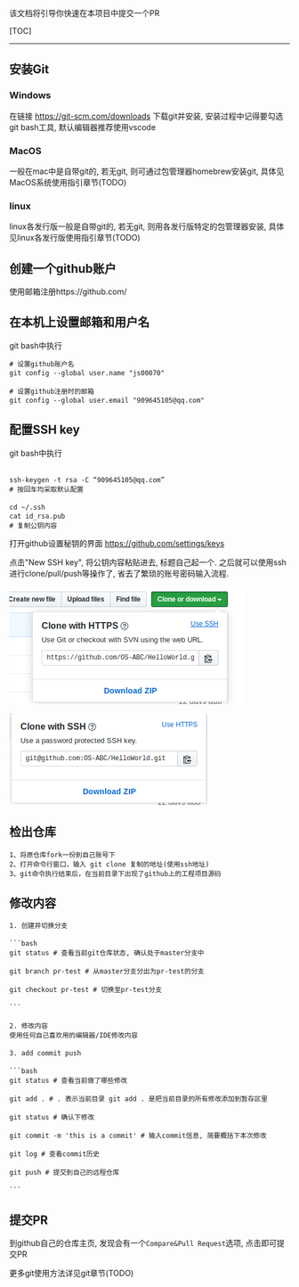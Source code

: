 该文档将引导你快速在本项目中提交一个PR


[TOC]


---

## 安装Git

### Windows

在链接 https://git-scm.com/downloads 下载git并安装, 安装过程中记得要勾选git bash工具, 默认编辑器推荐使用vscode

### MacOS

一般在mac中是自带git的, 若无git, 则可通过包管理器homebrew安装git, 具体见MacOS系统使用指引章节(TODO)

### linux

linux各发行版一般是自带git的, 若无git, 则用各发行版特定的包管理器安装, 具体见linux各发行版使用指引章节(TODO)

## 创建一个github账户

使用邮箱注册https://github.com/

## 在本机上设置邮箱和用户名

git bash中执行
```
# 设置github账户名
git config --global user.name "js00070"

# 设置github注册时的邮箱
git config --global user.email "909645105@qq.com"

```

## 配置SSH key

git bash中执行

```

ssh-keygen -t rsa -C “909645105@qq.com”
# 按回车均采取默认配置

cd ~/.ssh
cat id_rsa.pub
# 复制公钥内容

```

打开github设置秘钥的界面 https://github.com/settings/keys

点击"New SSH key", 将公钥内容粘贴进去, 标题自己起一个. 之后就可以使用ssh进行clone/pull/push等操作了, 省去了繁琐的账号密码输入流程.

![](images/use-ssh-01.png)

![](images/use-ssh-02.png)


## 检出仓库
    1、将原仓库fork一份到自己账号下
	2、打开命令行窗口，输入 git clone 复制的地址(使用ssh地址)
	3、git命令执行结束后，在当前目录下出现了github上的工程项目源码

## 修改内容
    1. 创建并切换分支

    ```bash
    git status # 查看当前git仓库状态, 确认处于master分支中

    git branch pr-test # 从master分支分出为pr-test的分支

    git checkout pr-test # 切换至pr-test分支

    ```

    2. 修改内容
    使用任何自己喜欢用的编辑器/IDE修改内容
    
    3. add commit push

    ```bash
    git status # 查看当前做了哪些修改

    git add . # . 表示当前目录 git add . 是把当前目录的所有修改添加到暂存区里

    git status # 确认下修改

    git commit -m 'this is a commit' # 输入commit信息, 简要概括下本次修改

    git log # 查看commit历史

    git push # 提交到自己的远程仓库

    ```

## 提交PR

到github自己的仓库主页, 发现会有一个`Compare&Pull Request`选项, 点击即可提交PR

更多git使用方法详见git章节(TODO)




